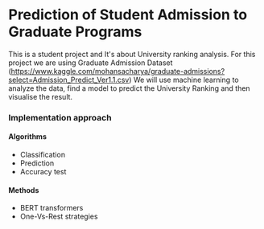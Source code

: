 # Prediction of Student Admission to Graduate Programs
This is a student project and It's about University ranking analysis. For this project we are using Graduate Admission Dataset (https://www.kaggle.com/mohansacharya/graduate-admissions?select=Admission_Predict_Ver1.1.csv) We will use machine learning to analyze the data, find a model to predict the University Ranking and then visualise the result.
  
  
### Implementation approach  

#### Algorithms 

* Classification
* Prediction 
* Accuracy test



#### Methods 

* BERT transformers
* One-Vs-Rest strategies

